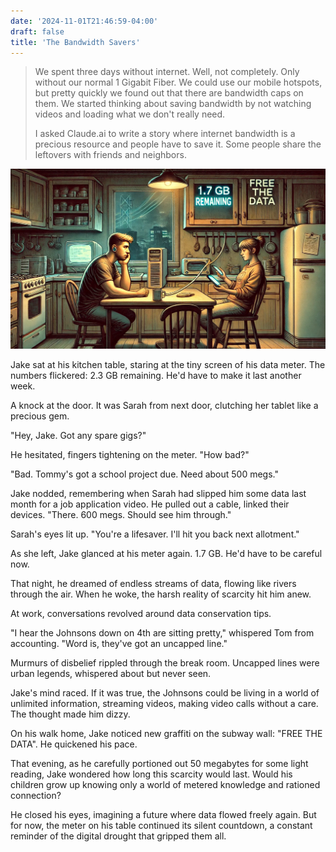 ```yaml
---
date: '2024-11-01T21:46:59-04:00'
draft: false
title: 'The Bandwidth Savers'
---
```


> We spent three days without internet. Well, not completely. Only without our normal 1 Gigabit Fiber. We could use our mobile hotspots, but pretty quickly we found out that there are bandwidth caps on them. We started thinking about saving bandwidth by not watching videos and loading what we don't really need.
>
> I asked Claude.ai to write a story where internet bandwidth is a precious resource and people have to save it. Some people share the leftovers with friends and neighbors.

![The Bandwidth Savers](the-bandwidth-savers.webp)

Jake sat at his kitchen table, staring at the tiny screen of his data meter. The numbers flickered: 2.3 GB remaining. He'd have to make it last another week.

A knock at the door. It was Sarah from next door, clutching her tablet like a precious gem.

"Hey, Jake. Got any spare gigs?"

He hesitated, fingers tightening on the meter. "How bad?"

"Bad. Tommy's got a school project due. Need about 500 megs."

Jake nodded, remembering when Sarah had slipped him some data last month for a job application video. He pulled out a cable, linked their devices. "There. 600 megs. Should see him through."

Sarah's eyes lit up. "You're a lifesaver. I'll hit you back next allotment."

As she left, Jake glanced at his meter again. 1.7 GB. He'd have to be careful now.

That night, he dreamed of endless streams of data, flowing like rivers through the air. When he woke, the harsh reality of scarcity hit him anew.

At work, conversations revolved around data conservation tips.

"I hear the Johnsons down on 4th are sitting pretty," whispered Tom from accounting. "Word is, they've got an uncapped line."

Murmurs of disbelief rippled through the break room. Uncapped lines were urban legends, whispered about but never seen.

Jake's mind raced. If it was true, the Johnsons could be living in a world of unlimited information, streaming videos, making video calls without a care. The thought made him dizzy.

On his walk home, Jake noticed new graffiti on the subway wall: "FREE THE DATA". He quickened his pace.

That evening, as he carefully portioned out 50 megabytes for some light reading, Jake wondered how long this scarcity would last. Would his children grow up knowing only a world of metered knowledge and rationed connection?

He closed his eyes, imagining a future where data flowed freely again. But for now, the meter on his table continued its silent countdown, a constant reminder of the digital drought that gripped them all.

